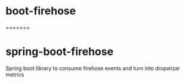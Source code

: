 
# boot-firehose
=======
# spring-boot-firehose

Spring boot library to consume firehose events and turn into dropwizar metrics
